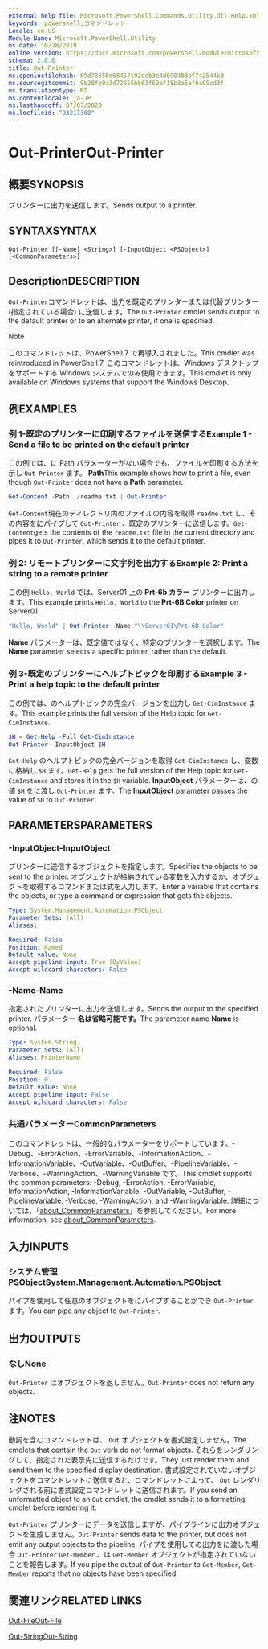 ```yaml
---
external help file: Microsoft.PowerShell.Commands.Utility.dll-Help.xml
keywords: powershell,コマンドレット
Locale: en-US
Module Name: Microsoft.PowerShell.Utility
ms.date: 10/28/2019
online version: https://docs.microsoft.com/powershell/module/microsoft.powershell.utility/out-printer?view=powershell-7.1&WT.mc_id=ps-gethelp
schema: 2.0.0
title: Out-Printer
ms.openlocfilehash: 69d78550d68457c92deb3e4d690483bf742544b0
ms.sourcegitcommit: 9b28fb9a3d72655bb63f62af18b3a5af6a05cd3f
ms.translationtype: MT
ms.contentlocale: ja-JP
ms.lasthandoff: 07/07/2020
ms.locfileid: "93217368"
---
```

# <span data-ttu-id="370fb-103">Out-Printer</span><span class="sxs-lookup"><span data-stu-id="370fb-103">Out-Printer</span></span>

## <span data-ttu-id="370fb-104">概要</span><span class="sxs-lookup"><span data-stu-id="370fb-104">SYNOPSIS</span></span>
<span data-ttu-id="370fb-105">プリンターに出力を送信します。</span><span class="sxs-lookup"><span data-stu-id="370fb-105">Sends output to a printer.</span></span>

## <span data-ttu-id="370fb-106">SYNTAX</span><span class="sxs-lookup"><span data-stu-id="370fb-106">SYNTAX</span></span>

```
Out-Printer [[-Name] <String>] [-InputObject <PSObject>] [<CommonParameters>]
```

## <span data-ttu-id="370fb-107">Description</span><span class="sxs-lookup"><span data-stu-id="370fb-107">DESCRIPTION</span></span>

<span data-ttu-id="370fb-108">`Out-Printer`コマンドレットは、出力を既定のプリンターまたは代替プリンター (指定されている場合) に送信します。</span><span class="sxs-lookup"><span data-stu-id="370fb-108">The `Out-Printer` cmdlet sends output to the default printer or to an alternate printer, if one is specified.</span></span>

> [!NOTE]
> <span data-ttu-id="370fb-109">このコマンドレットは、PowerShell 7 で再導入されました。</span><span class="sxs-lookup"><span data-stu-id="370fb-109">This cmdlet was reintroduced in PowerShell 7.</span></span> <span data-ttu-id="370fb-110">このコマンドレットは、Windows デスクトップをサポートする Windows システムでのみ使用できます。</span><span class="sxs-lookup"><span data-stu-id="370fb-110">This cmdlet is only available on Windows systems that support the Windows Desktop.</span></span>

## <span data-ttu-id="370fb-111">例</span><span class="sxs-lookup"><span data-stu-id="370fb-111">EXAMPLES</span></span>

### <span data-ttu-id="370fb-112">例 1-既定のプリンターに印刷するファイルを送信する</span><span class="sxs-lookup"><span data-stu-id="370fb-112">Example 1 - Send a file to be printed on the default printer</span></span>

<span data-ttu-id="370fb-113">この例では、に Path パラメーターがない場合でも、ファイルを印刷する方法を示し `Out-Printer` ます。 **Path**</span><span class="sxs-lookup"><span data-stu-id="370fb-113">This example shows how to print a file, even though `Out-Printer` does not have a **Path** parameter.</span></span>

```powershell
Get-Content -Path ./readme.txt | Out-Printer
```

<span data-ttu-id="370fb-114">`Get-Content`現在のディレクトリ内のファイルの内容を取得 `readme.txt` し、その内容をにパイプして `Out-Printer` 、既定のプリンターに送信します。</span><span class="sxs-lookup"><span data-stu-id="370fb-114">`Get-Content`gets the contents of the `readme.txt` file in the current directory and pipes it to `Out-Printer`, which sends it to the default printer.</span></span>

### <span data-ttu-id="370fb-115">例 2: リモートプリンターに文字列を出力する</span><span class="sxs-lookup"><span data-stu-id="370fb-115">Example 2: Print a string to a remote printer</span></span>

<span data-ttu-id="370fb-116">この例 `Hello, World` では、Server01 上の **Prt-6b カラー** プリンターに出力します。</span><span class="sxs-lookup"><span data-stu-id="370fb-116">This example prints `Hello, World` to the **Prt-6B Color** printer on Server01.</span></span>

```powershell
"Hello, World" | Out-Printer -Name "\\Server01\Prt-6B Color"
```

<span data-ttu-id="370fb-117">**Name** パラメーターは、既定値ではなく、特定のプリンターを選択します。</span><span class="sxs-lookup"><span data-stu-id="370fb-117">The **Name** parameter selects a specific printer, rather than the default.</span></span>

### <span data-ttu-id="370fb-118">例 3-既定のプリンターにヘルプトピックを印刷する</span><span class="sxs-lookup"><span data-stu-id="370fb-118">Example 3 - Print a help topic to the default printer</span></span>

<span data-ttu-id="370fb-119">この例では、のヘルプトピックの完全バージョンを出力し `Get-CimInstance` ます。</span><span class="sxs-lookup"><span data-stu-id="370fb-119">This example prints the full version of the Help topic for `Get-CimInstance`.</span></span>

```powershell
$H = Get-Help -Full Get-CimInstance
Out-Printer -InputObject $H
```

<span data-ttu-id="370fb-120">`Get-Help` のヘルプトピックの完全バージョンを取得 `Get-CimInstance` し、変数に格納し `$H` ます。</span><span class="sxs-lookup"><span data-stu-id="370fb-120">`Get-Help` gets the full version of the Help topic for `Get-CimInstance` and stores it in the `$H` variable.</span></span> <span data-ttu-id="370fb-121">**InputObject** パラメーターは、の値 `$H` をに渡し `Out-Printer` ます。</span><span class="sxs-lookup"><span data-stu-id="370fb-121">The **InputObject** parameter passes the value of `$H` to `Out-Printer`.</span></span>

## <span data-ttu-id="370fb-122">PARAMETERS</span><span class="sxs-lookup"><span data-stu-id="370fb-122">PARAMETERS</span></span>

### <span data-ttu-id="370fb-123">-InputObject</span><span class="sxs-lookup"><span data-stu-id="370fb-123">-InputObject</span></span>

<span data-ttu-id="370fb-124">プリンターに送信するオブジェクトを指定します。</span><span class="sxs-lookup"><span data-stu-id="370fb-124">Specifies the objects to be sent to the printer.</span></span> <span data-ttu-id="370fb-125">オブジェクトが格納されている変数を入力するか、オブジェクトを取得するコマンドまたは式を入力します。</span><span class="sxs-lookup"><span data-stu-id="370fb-125">Enter a variable that contains the objects, or type a command or expression that gets the objects.</span></span>

```yaml
Type: System.Management.Automation.PSObject
Parameter Sets: (All)
Aliases:

Required: False
Position: Named
Default value: None
Accept pipeline input: True (ByValue)
Accept wildcard characters: False
```

### <span data-ttu-id="370fb-126">-Name</span><span class="sxs-lookup"><span data-stu-id="370fb-126">-Name</span></span>

<span data-ttu-id="370fb-127">指定されたプリンターに出力を送信します。</span><span class="sxs-lookup"><span data-stu-id="370fb-127">Sends the output to the specified printer.</span></span> <span data-ttu-id="370fb-128">パラメーター **名は省略可能です。**</span><span class="sxs-lookup"><span data-stu-id="370fb-128">The parameter name **Name** is optional.</span></span>

```yaml
Type: System.String
Parameter Sets: (All)
Aliases: PrinterName

Required: False
Position: 0
Default value: None
Accept pipeline input: False
Accept wildcard characters: False
```

### <span data-ttu-id="370fb-129">共通パラメーター</span><span class="sxs-lookup"><span data-stu-id="370fb-129">CommonParameters</span></span>

<span data-ttu-id="370fb-130">このコマンドレットは、一般的なパラメーターをサポートしています。-Debug、-ErrorAction、-ErrorVariable、-InformationAction、-InformationVariable、-OutVariable、-OutBuffer、-PipelineVariable、-Verbose、-WarningAction、-WarningVariable です。</span><span class="sxs-lookup"><span data-stu-id="370fb-130">This cmdlet supports the common parameters: -Debug, -ErrorAction, -ErrorVariable, -InformationAction, -InformationVariable, -OutVariable, -OutBuffer, -PipelineVariable, -Verbose, -WarningAction, and -WarningVariable.</span></span> <span data-ttu-id="370fb-131">詳細については、「[about_CommonParameters](https://go.microsoft.com/fwlink/?LinkID=113216)」を参照してください。</span><span class="sxs-lookup"><span data-stu-id="370fb-131">For more information, see [about_CommonParameters](https://go.microsoft.com/fwlink/?LinkID=113216).</span></span>

## <span data-ttu-id="370fb-132">入力</span><span class="sxs-lookup"><span data-stu-id="370fb-132">INPUTS</span></span>

### <span data-ttu-id="370fb-133">システム管理. PSObject</span><span class="sxs-lookup"><span data-stu-id="370fb-133">System.Management.Automation.PSObject</span></span>

<span data-ttu-id="370fb-134">パイプを使用して任意のオブジェクトをにパイプすることができ `Out-Printer` ます。</span><span class="sxs-lookup"><span data-stu-id="370fb-134">You can pipe any object to `Out-Printer`.</span></span>

## <span data-ttu-id="370fb-135">出力</span><span class="sxs-lookup"><span data-stu-id="370fb-135">OUTPUTS</span></span>

### <span data-ttu-id="370fb-136">なし</span><span class="sxs-lookup"><span data-stu-id="370fb-136">None</span></span>

<span data-ttu-id="370fb-137">`Out-Printer` はオブジェクトを返しません。</span><span class="sxs-lookup"><span data-stu-id="370fb-137">`Out-Printer` does not return any objects.</span></span>

## <span data-ttu-id="370fb-138">注</span><span class="sxs-lookup"><span data-stu-id="370fb-138">NOTES</span></span>

<span data-ttu-id="370fb-139">動詞を含むコマンドレットは、 `Out` オブジェクトを書式設定しません。</span><span class="sxs-lookup"><span data-stu-id="370fb-139">The cmdlets that contain the `Out` verb do not format objects.</span></span> <span data-ttu-id="370fb-140">それらをレンダリングして、指定された表示先に送信するだけです。</span><span class="sxs-lookup"><span data-stu-id="370fb-140">They just render them and send them to the specified display destination.</span></span> <span data-ttu-id="370fb-141">書式設定されていないオブジェクトをコマンドレットに送信すると、コマンドレットによって、 `Out` レンダリングされる前に書式設定コマンドレットに送信されます。</span><span class="sxs-lookup"><span data-stu-id="370fb-141">If you send an unformatted object to an `Out` cmdlet, the cmdlet sends it to a formatting cmdlet before rendering it.</span></span>

<span data-ttu-id="370fb-142">`Out-Printer` プリンターにデータを送信しますが、パイプラインに出力オブジェクトを生成しません。</span><span class="sxs-lookup"><span data-stu-id="370fb-142">`Out-Printer` sends data to the printer, but does not emit any output objects to the pipeline.</span></span> <span data-ttu-id="370fb-143">パイプを使用しての出力をに渡した場合 `Out-Printer` `Get-Member` 、は `Get-Member` オブジェクトが指定されていないことを報告します。</span><span class="sxs-lookup"><span data-stu-id="370fb-143">If you pipe the output of `Out-Printer` to `Get-Member`, `Get-Member` reports that no objects have been specified.</span></span>

## <span data-ttu-id="370fb-144">関連リンク</span><span class="sxs-lookup"><span data-stu-id="370fb-144">RELATED LINKS</span></span>

[<span data-ttu-id="370fb-145">Out-File</span><span class="sxs-lookup"><span data-stu-id="370fb-145">Out-File</span></span>](Out-File.md)

[<span data-ttu-id="370fb-146">Out-String</span><span class="sxs-lookup"><span data-stu-id="370fb-146">Out-String</span></span>](Out-String.md)

